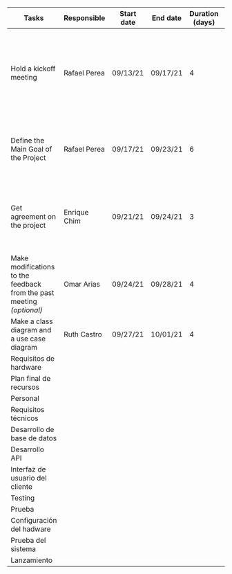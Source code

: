 | Tasks                                                        | Responsible  | Start date | End date | Duration (days) | Status    | Description                                                  |
| ------------------------------------------------------------ | ------------ | ---------- | -------- | --------------- | --------- | ------------------------------------------------------------ |
| Hold a kickoff meeting                                       | Rafael Perea | 09/13/21   | 09/17/21 | 4               | Completed | The kickoff meeting is a chance to bring all stakeholders together, cast a vision for the project that everyone can get behind, and an opportunity to make introductions and establish good working relationships. |
| Define the Main Goal of the Project                          | Rafael Perea | 09/17/21   | 09/23/21 | 6               | Completed | Know why the project is being undertaken, how this objective will impact all project stakeholders, and conduct research to confirm why the objective is worth pursuing. |
| Get agreement on the project                                 | Enrique Chim | 09/21/21   | 09/24/21 | 3               | Completed | Review the project with senior management(Cambranes) and explain why the activities are proceeding the way they are (showing the project plan). |
| Make modifications to the feedback from the past meeting *(optional)* | Omar Arias   | 09/24/21   | 09/28/21 | 4               | Completed |                                                              |
| Make a class diagram and a use case diagram                  | Ruth Castro  | 09/27/21   | 10/01/21 | 4               | Completed |                                                              |
| Requisitos de hardware                                       |              |            |          |                 |           |                                                              |
| Plan final de recursos                                       |              |            |          |                 |           |                                                              |
| Personal                                                     |              |            |          |                 |           |                                                              |
| Requisitos técnicos                                          |              |            |          |                 |           |                                                              |
| Desarrollo de base de datos                                  |              |            |          |                 |           |                                                              |
| Desarrollo API                                               |              |            |          |                 |           |                                                              |
| Interfaz de usuario del cliente                              |              |            |          |                 |           |                                                              |
| Testing                                                      |              |            |          |                 |           |                                                              |
| Prueba                                                       |              |            |          |                 |           |                                                              |
| Configuración del hadware                                    |              |            |          |                 |           |                                                              |
| Prueba del sistema                                           |              |            |          |                 |           |                                                              |
| Lanzamiento                                                  |              |            |          |                 |           |                                                              |

